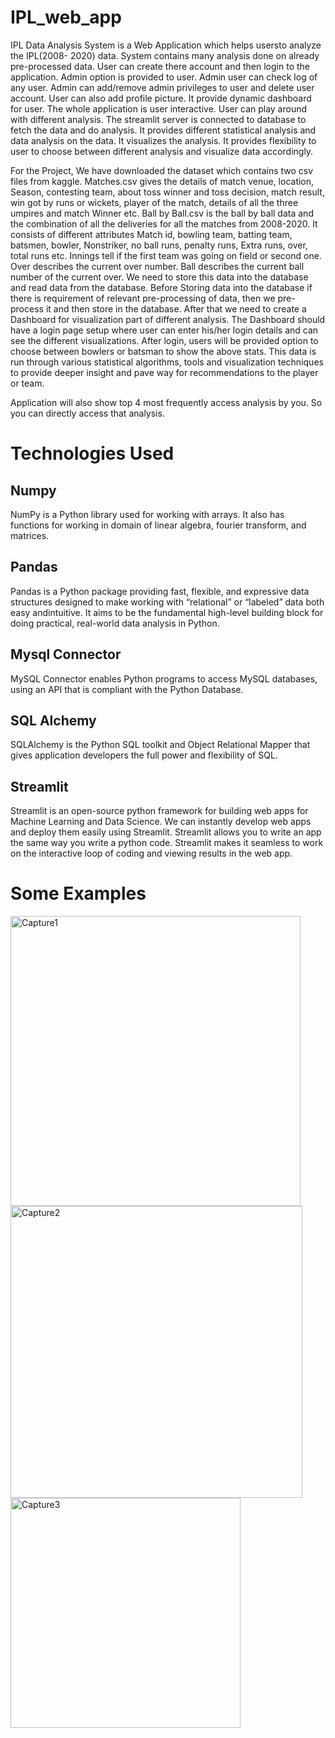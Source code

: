 # IPL_web_app
IPL Data Analysis System is a Web Application which helps usersto analyze the IPL(2008-
2020) data. System contains many analysis done on already pre-processed data. User can create
there account and then login to the application. Admin option is provided to user. Admin user
can check log of any user. Admin can add/remove admin privileges to user and delete user
account. User can also add profile picture. It provide dynamic dashboard for user. The whole
application is user interactive. User can play around with different analysis. The streamlit
server is connected to database to fetch the data and do analysis. It provides different statistical
analysis and data analysis on the data. It visualizes the analysis. It provides flexibility to user
to choose between different analysis and visualize data accordingly.

For the Project, We have downloaded the dataset which contains two csv files from kaggle. Matches.csv
gives the details of match venue, location, Season, contesting team, about toss winner and toss
decision, match result, win got by runs or wickets, player of the match, details of all the three
umpires and match Winner etc. Ball by Ball.csv is the ball by ball data and the combination of
all the deliveries for all the matches from 2008-2020. It consists of different attributes Match
id, bowling team, batting team, batsmen, bowler, Nonstriker, no ball runs, penalty runs, Extra
runs, over, total runs etc. Innings tell if the first team was going on field or second one. Over
describes the current over number. Ball describes the current ball number of the current over.
We need to store this data into the database and read data from the database. Before Storing data
into the database if there is requirement of relevant pre-processing of data, then we pre-process
it and then store in the database. After that we need to create a Dashboard for visualization
part of different analysis. The Dashboard should have a login page setup where user can enter
his/her login details and can see the different visualizations. After login, users will be provided
option to choose between bowlers or batsman to show the above stats. This data is run through
various statistical algorithms, tools and visualization techniques to provide deeper insight and
pave way for recommendations to the player or team.

Application will also show top 4 most frequently access analysis by you. So you can directly access that analysis.

# Technologies Used
## Numpy
NumPy is a Python library used for working with arrays.
It also has functions for working in domain of linear algebra, fourier transform, and
matrices.
## Pandas
Pandas is a Python package providing fast, flexible, and expressive data structures designed to make working with “relational” or “labeled” data both easy andintuitive.
It aims to be the fundamental high-level building block for doing practical, real-world
data analysis in Python.
## Mysql Connector
MySQL Connector enables Python programs to access MySQL databases, using an API
that is compliant with the Python Database.
## SQL Alchemy
SQLAlchemy is the Python SQL toolkit and Object Relational Mapper that gives application developers the full power and flexibility of SQL.
## Streamlit
Streamlit is an open-source python framework for building web apps for Machine Learning and Data Science. We can instantly develop web apps and deploy them easily using
Streamlit.
Streamlit allows you to write an app the same way you write a python code. Streamlit
makes it seamless to work on the interactive loop of coding and viewing results in the
web app.

# Some Examples

<img width="464" alt="Capture1" src="https://github.com/user-attachments/assets/677df2ba-e109-4f1d-b375-63150f7f9b54">


<img width="467" alt="Capture2" src="https://github.com/user-attachments/assets/b01a53ac-1d1a-4c9f-92c0-effab81bcbd3">


<img width="368" alt="Capture3" src="https://github.com/user-attachments/assets/32a1f8c2-02a6-4f8c-922d-a347087380dd">
